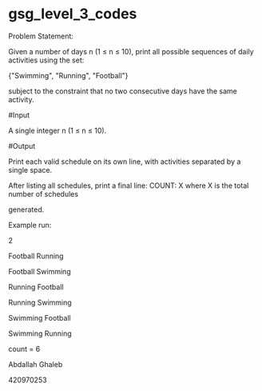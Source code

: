 # gsg_level_3_codes

Problem Statement:

Given a number of days n (1 ≤ n ≤ 10), print all possible sequences of daily activities using the set:

{"Swimming", "Running", "Football"}

subject to the constraint that no two consecutive days have the same activity.


#Input 

A single integer n (1 ≤ n ≤ 10).


#Output 

Print each valid schedule on its own line, with activities separated by a single space. 

After listing all schedules, print a final line: COUNT: X where X is the total number of schedules 

generated. 


Example run: 

2 

Football Running 

Football Swimming 

Running Football 

Running Swimming 

Swimming Football 

Swimming Running 

count = 6 


Abdallah Ghaleb 

420970253
